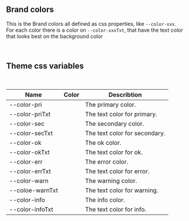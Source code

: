 ## Brand colors

This is the Brand colors all defined as css properties, like `--color-xxx`.<br>
For each color there is a color on `--color-xxxTxt`, that have the text color that looks best on the background  color

<hhl-live-editor title="Theme colors" htmlCode='
    <template>
    <div class="flex flex-wrap">
      <div class="col-pri flex items-center justify-center w-24 h-9">pri</div>
      <div class="col-sec flex items-center justify-center w-24">sec</div>
      <div class="col-ok flex items-center justify-center w-24">ok</div>
      <div class="col-err flex items-center justify-center w-24">err</div>
      <div class="col-warn flex items-center justify-center w-24">warn</div>
      <div class="col-info flex items-center justify-center w-24">info</div>
    </div>
    </template>
'>
</hhl-live-editor>
<br/>


## Theme css variables

  <br/>

| Name          | Color                                                                               | Describtion                   |
| ------------- | ----------------------------------------------------------------------------------- | ----------------------------- |
| --color-pri     | <div class="bgBox col-pri"></div> | The primary color.            |
| --color-priTxt  | <div style="background: var(--color-priTxt)" class="flex items-center justify-center w-24 h-9"></div> | The text color for primary.   |
| --color-sec     | <div style="background: var(--color-sec)" class="flex items-center justify-center w-24 h-9"></div> | The secondary color.          |
| --color-secTxt  | <div style="background: var(--color-secTxt)" class="flex items-center justify-center w-24 h-9"></div> | The text color for secondary. |
| --color-ok      | <div style="background: var(--color-ok)" class="flex items-center justify-center w-24 h-9"></div> | The ok color.                 |
| --color-okTxt   | <div style="background: var(--color-okTxt)" class="flex items-center justify-center w-24 h-9"></div> | The text color for ok.        |
| --color-err     | <div style="background: var(--color-err)" class="flex items-center justify-center w-24 h-9"></div> | The error color.              |
| --color-errTxt  | <div style="background: var(--color-errTxt)" class="flex items-center justify-center w-24 h-9"></div> | The text color for error.     |
| --color-warn    | <div style="background: var(--color-warn)" class="flex items-center justify-center w-24 h-9"></div> | The warning color.            |
| --coloe-warnTxt | <div style="background: var(--color-warnTxt)" class="flex items-center justify-center w-24 h-9"></div> | The text color for warning.   |
| --color-info    | <div style="background: var(--color-info)" class="flex items-center justify-center w-24 h-9"></div> | The info color.               |
| --color-infoTxt | <div style="background: var(--color-infoTxt)" class="flex items-center justify-center w-24 h-9"></div> | The text color for info.      |

<br/>
